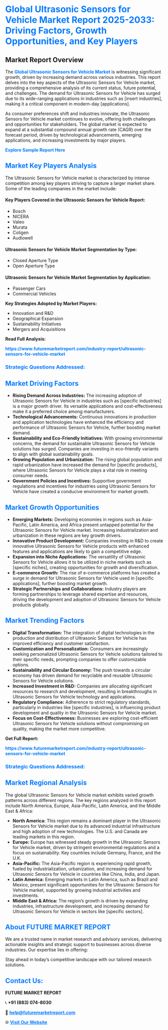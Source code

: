 <h1 style="color: #007BFF;">Global Ultrasonic Sensors for Vehicle Market Report 2025-2033: Driving Factors, Growth Opportunities, and Key Players</h1>

<section id="overview">
<h2>Market Report Overview</h2>
<p>The <a href="https://www.futuremarketreport.com/industry-report/ultrasonic-sensors-for-vehicle-market" style="color: #007BFF; text-decoration: none;"><strong>Global Ultrasonic Sensors for Vehicle Market</strong></a> is witnessing significant growth, driven by increasing demand across various industries. This report delves into the key aspects of the Ultrasonic Sensors for Vehicle market, providing a comprehensive analysis of its current status, future potential, and challenges. The demand for Ultrasonic Sensors for Vehicle has surged due to its wide-ranging applications in industries such as [insert industries], making it a critical component in modern-day [applications].</p>
<p>As consumer preferences shift and industries innovate, the Ultrasonic Sensors for Vehicle market continues to evolve, offering both challenges and opportunities for stakeholders. The global market is expected to expand at a substantial compound annual growth rate (CAGR) over the forecast period, driven by technological advancements, emerging applications, and increasing investments by major players.</p>
</section>

<section id="overview">
<p><a href="https://www.futuremarketreport.com/request-sample/reportId=81777" style="color: #007BFF; text-decoration: none;"><strong>Explore Sample Report Here</strong></a></p>
</section>

<section id="key-players">
<h2 style="color: #007BFF;">Market Key Players Analysis</h2>
<p>The Ultrasonic Sensors for Vehicle market is characterized by intense competition among key players striving to capture a larger market share. Some of the leading companies in the market include:</p>
<h4>Key Players Covered in the Ultrasonic Sensors for Vehicle Report:</h4>
<ul><li>Bosch</li><li>NICERA</li><li>Valeo</li><li>Murata</li><li>Coligen</li><li>Audiowell</li></ul>
<h4>Ultrasonic Sensors for Vehicle Market Segmentation by Type:</h4>
<ul><li>Closed Aperture Type</li><li>Open Aperture Type</li></ul>

<h4>Ultrasonic Sensors for Vehicle Market Segmentation by Application:</h4>
<ul><li>Passenger Cars</li><li>Commercial Vehicles</li></ul>
<p><strong>Key Strategies Adopted by Market Players:</strong></p>
<ul>
<li>Innovation and R&D</li>
<li>Geographical Expansion</li>
<li>Sustainability Initiatives</li>
<li>Mergers and Acquisitions</li>
</ul>
</section>

<section>
<p><strong>Read Full Analysis: </strong></p><a href="https://www.futuremarketreport.com/industry-report/ultrasonic-sensors-for-vehicle-market" style="color: #007BFF; text-decoration: none;"><strong>https://www.futuremarketreport.com/industry-report/ultrasonic-sensors-for-vehicle-market</strong></a>
<h3 style="color: #007BFF;">Strategic Questions Addressed:</h3>
</section>

<section id="driving-factors">
<h2 style="color: #007BFF;">Market Driving Factors</h2>
<ul>
<li><strong>Rising Demand Across Industries:</strong> The increasing adoption of Ultrasonic Sensors for Vehicle in industries such as [specific industries] is a major growth driver. Its versatile applications and cost-effectiveness make it a preferred choice among manufacturers.</li>
<li><strong>Technological Advancements:</strong> Continuous innovations in production and application technologies have enhanced the efficiency and performance of Ultrasonic Sensors for Vehicle, further boosting market demand.</li>
<li><strong>Sustainability and Eco-Friendly Initiatives:</strong> With growing environmental concerns, the demand for sustainable Ultrasonic Sensors for Vehicle solutions has surged. Companies are investing in eco-friendly variants to align with global sustainability goals.</li>
<li><strong>Growing Population and Urbanization:</strong> The rising global population and rapid urbanization have increased the demand for [specific products], where Ultrasonic Sensors for Vehicle plays a vital role in meeting consumer needs.</li>
<li><strong>Government Policies and Incentives:</strong> Supportive government regulations and incentives for industries using Ultrasonic Sensors for Vehicle have created a conducive environment for market growth.</li>
</ul>
</section>

<section id="growth-opportunities">
<h2 style="color: #007BFF;">Market Growth Opportunities</h2>
<ul>
<li><strong>Emerging Markets:</strong> Developing economies in regions such as Asia-Pacific, Latin America, and Africa present untapped potential for the Ultrasonic Sensors for Vehicle market. Increasing industrialization and urbanization in these regions are key growth drivers.</li>
<li><strong>Innovative Product Development:</strong> Companies investing in R&D to create innovative Ultrasonic Sensors for Vehicle products with enhanced features and applications are likely to gain a competitive edge.</li>
<li><strong>Expansion into Niche Applications:</strong> The versatility of Ultrasonic Sensors for Vehicle allows it to be utilized in niche markets such as [specific niches], creating opportunities for growth and diversification.</li>
<li><strong>E-commerce Growth:</strong> The rise of e-commerce platforms has created a surge in demand for Ultrasonic Sensors for Vehicle used in [specific applications], further boosting market growth.</li>
<li><strong>Strategic Partnerships and Collaborations:</strong> Industry players are forming partnerships to leverage shared expertise and resources, driving the development and adoption of Ultrasonic Sensors for Vehicle products globally.</li>
</ul>
</section>

<section id="trending-factors">
<h2 style="color: #007BFF;">Market Trending Factors</h2>
<ul>
<li><strong>Digital Transformation:</strong> The integration of digital technologies in the production and distribution of Ultrasonic Sensors for Vehicle has improved efficiency and customer satisfaction.</li>
<li><strong>Customization and Personalization:</strong> Consumers are increasingly seeking personalized Ultrasonic Sensors for Vehicle solutions tailored to their specific needs, prompting companies to offer customizable options.</li>
<li><strong>Sustainability and Circular Economy:</strong> The push towards a circular economy has driven demand for recyclable and reusable Ultrasonic Sensors for Vehicle solutions.</li>
<li><strong>Increased Investment in R&D:</strong> Companies are allocating significant resources to research and development, resulting in breakthroughs in Ultrasonic Sensors for Vehicle technology and applications.</li>
<li><strong>Regulatory Compliance:</strong> Adherence to strict regulatory standards, particularly in industries like [specific industries], is influencing product development and quality in the Ultrasonic Sensors for Vehicle market.</li>
<li><strong>Focus on Cost-Effectiveness:</strong> Businesses are exploring cost-efficient Ultrasonic Sensors for Vehicle solutions without compromising on quality, making the market more competitive.</li>
</ul>
</section>

<section>
<p><strong>Get Full Report: </strong></p><a href="https://www.futuremarketreport.com/industry-report/ultrasonic-sensors-for-vehicle-market" style="color: #007BFF; text-decoration: none;"><strong>https://www.futuremarketreport.com/industry-report/ultrasonic-sensors-for-vehicle-market</strong></a>
<h3 style="color: #007BFF;">Strategic Questions Addressed:</h3>
</section>


<section id="regional-analysis">
<h2 style="color: #007BFF;">Market Regional Analysis</h2>
<p>The global Ultrasonic Sensors for Vehicle market exhibits varied growth patterns across different regions. The key regions analyzed in this report include North America, Europe, Asia-Pacific, Latin America, and the Middle East & Africa:</p>
<ul>
<li><strong>North America:</strong> This region remains a dominant player in the Ultrasonic Sensors for Vehicle market due to its advanced industrial infrastructure and high adoption of new technologies. The U.S. and Canada are leading markets in this region.</li>
<li><strong>Europe:</strong> Europe has witnessed steady growth in the Ultrasonic Sensors for Vehicle market, driven by stringent environmental regulations and a focus on sustainability. Key countries include Germany, France, and the U.K.</li>
<li><strong>Asia-Pacific:</strong> The Asia-Pacific region is experiencing rapid growth, fueled by industrialization, urbanization, and increasing demand for Ultrasonic Sensors for Vehicle in countries like China, India, and Japan.</li>
<li><strong>Latin America:</strong> Emerging markets in Latin America, such as Brazil and Mexico, present significant opportunities for the Ultrasonic Sensors for Vehicle market, supported by growing industrial activities and investments.</li>
<li><strong>Middle East & Africa:</strong> The region’s growth is driven by expanding industries, infrastructure development, and increasing demand for Ultrasonic Sensors for Vehicle in sectors like [specific sectors].</li>
</ul>
</section>

<footer>
<h2 style="color: #007BFF;">About FUTURE MARKET REPORT</h2>
<p>We are a trusted name in market research and advisory services, delivering actionable insights and strategic support to businesses across diverse industries. Our expertise lies in offering:</p>

<p>Stay ahead in today’s competitive landscape with our tailored research solutions.</p>

<h2 style="color: #007BFF;">Contact Us:</h2>
<p><strong>FUTURE MARKET REPORT</strong></p>
<p>📞 <strong>+91 (883) 074-8030</strong></p>
<p>📧 <strong><a href="mailto:help@futuremarketreport.com" style="color: #007BFF;">help@futuremarketreport.com</a></strong></p>
<p>🌐 <strong><a href="https://www.futuremarketreport.com/" style="color: #007BFF;">Visit Our Website</a></strong></p>
</footer>